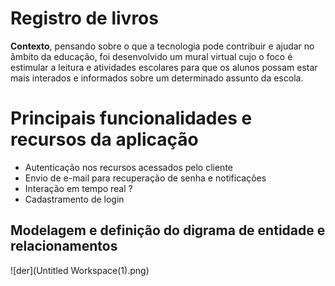 # Registro de livros

**Contexto**, pensando sobre o que a tecnologia pode contribuir e ajudar no ãmbito da educação, foi desenvolvido um mural virtual cujo o foco é estimular a leitura e atividades escolares para que os alunos possam estar mais interados e informados sobre um determinado assunto da escola.

# Principais funcionalidades e recursos da aplicação

- Autenticação nos recursos acessados pelo cliente
- Envio de e-mail para recuperação de senha e notificações
- Interação em tempo real ?
- Cadastramento de login

## Modelagem e definição do digrama de entidade e relacionamentos
![der](Untitled Workspace(1).png)

